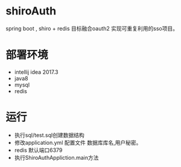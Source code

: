 # shiroAuth
spring boot , shiro + redis 
目标融合oauth2 实现可重复利用的sso项目。

# 部署环境
- intellij idea 2017.3
- java8
- mysql
- redis

# 运行
- 执行sql/test.sql创建数据结构
- 修改application.yml 配置文件 数据库库名,用户秘密。
- redis 默认端口6379
- 执行ShiroAuthAppliction.main方法
